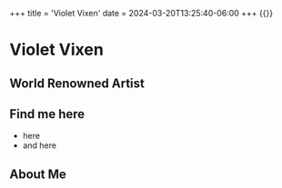 +++
title = 'Violet Vixen'
date = 2024-03-20T13:25:40-06:00
+++
{{<injectors>}}
# Violet Vixen 
## World Renowned Artist

## Find me here 
- here 
- and here 
  
  
## About Me


